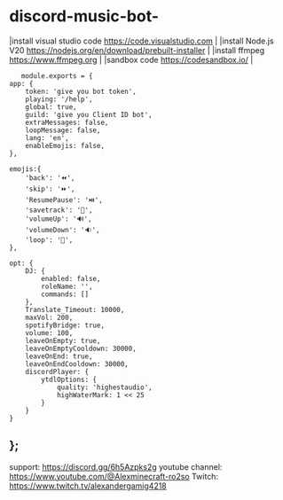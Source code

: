 # discord-music-bot-

|install visual studio code  https://code.visualstudio.com |
|install Node.js V20 https://nodejs.org/en/download/prebuilt-installer |
|install ffmpeg https://www.ffmpeg.org |
|sandbox code https://codesandbox.io/ |

       
       
       module.exports = {
    app: {
        token: 'give you bot token',
        playing: '/help',
        global: true,
        guild: 'give you Client ID bot',
        extraMessages: false,
        loopMessage: false,
        lang: 'en',
        enableEmojis: false,
    },

    emojis:{
        'back': '⏪',
        'skip': '⏩',
        'ResumePause': '⏯️',
        'savetrack': '💾',
        'volumeUp': '🔊',
        'volumeDown': '🔉',
        'loop': '🔁',
    },

    opt: {
        DJ: {
            enabled: false,
            roleName: '',
            commands: []
        },
        Translate_Timeout: 10000,
        maxVol: 200,
        spotifyBridge: true,
        volume: 100,
        leaveOnEmpty: true,
        leaveOnEmptyCooldown: 30000,
        leaveOnEnd: true,
        leaveOnEndCooldown: 30000,
        discordPlayer: {
            ytdlOptions: {
                quality: 'highestaudio',
                highWaterMark: 1 << 25
            }
        }
    }
};
-----------------------------------------------------------------------------------------
support: https://discord.gg/6h5Azpks2g
youtube channel: https://www.youtube.com/@Alexminecraft-ro2so
Twitch: https://www.twitch.tv/alexandergamig4218

                         


